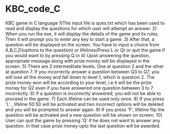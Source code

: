 # KBC_code_C
KBC game in C language
1)The input file is ques.txt which has been used to read and display the questions for which user will attempt an answer.
2) When you run the exe, it will display the details of the game and its rules. Then it will prompt you to enter any key to start a game.
3) After that, a question will be displayed on the screen. You have to input a choice from A,B,C,D(options to the question) or lifelines(Press L or Q) or quit the game
   if you would want to by pressing Q.\n
4) Upon answering the question, appropriate message along with prize money will be displayed in the screen.
5) There are 2 intermeditate levels. One at question 2 and the other at question 7. If you incorrectly answer a question between Q3 to Q7, you will lose all the money
   and fall down to level 1, which is question 2. The prize money won will be according to your level, i.e it will be the prize money for Q2 even if you have answered     one question between 3 to 7 incorrectly.
6) If a question is incorrectly answered, you will not be able to proceed in the game.
7) Each lifeline can be used only once.
8) If you press 'L' , lifeline 50:50 will be activated and two incorrect options will be deleted and you will be prompted to answer again.
9) If you press 'F', lifeline flip the question will be activated and a new question will be shown on screen.
10) User can quit the game by pressing 'Q' if he does not want to answer any question. In that case prize money upto the last question will be awarded.
